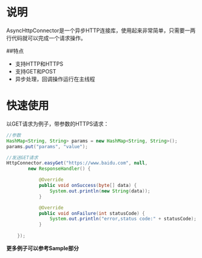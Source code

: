 # 说明
AsyncHttpConnector是一个异步HTTP连接库，使用起来非常简单，只需要一两行代码就可以完成一个请求操作。

##特点
- 支持HTTP和HTTPS
- 支持GET和POST
- 异步处理，回调操作运行在主线程

# 快速使用
以GET请求为例子，带参数的HTTPS请求：

```java
//参数
HashMap<String, String> params = new HashMap<String, String>();
params.put("params", "value");

//发送GET请求
HttpConnector.easyGet("https://www.baidu.com", null,
		new ResponseHandler() {

			@Override
			public void onSuccess(byte[] data) {
				System.out.println(new String(data));
			}

			@Override
			public void onFailure(int statusCode) {
				System.out.println("error,status code:" + statusCode);
			}
			
	});
```
**更多例子可以参考Sample部分**